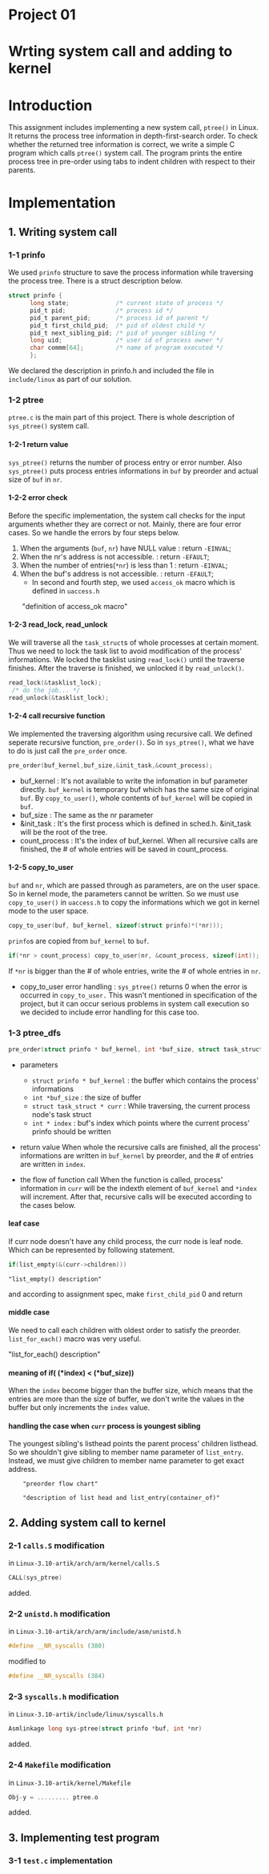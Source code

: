 
# Project 01

# Wrting system call and adding to kernel

# Introduction
 This assignment includes implementing a new system call, `ptree()` in Linux. It returns the process tree information in depth-first-search order. To check whether the returned tree information is correct, we write a simple C program which calls `ptree()` system call. The program prints the entire process tree in pre-order using tabs to indent children with respect to their parents.

# Implementation

## 1. Writing system call
### 1-1 prinfo
 We used `prinfo` structure to save the process information while traversing the process tree.
There is a struct description below.
    
```c    
struct prinfo {
      long state;             /* current state of process */
      pid_t pid;              /* process id */
      pid_t parent_pid;       /* process id of parent */
      pid_t first_child_pid;  /* pid of oldest child */
      pid_t next_sibling_pid; /* pid of younger sibling */
      long uid;               /* user id of process owner */
      char commm[64];         /* name of program executed */
      };
```
 We declared the description in prinfo.h and included the file in `include/linux` as part of our solution.
  
### 1-2 ptree
 `ptree.c` is the main part of this project. There is whole description of `sys_ptree()` system call.
    
#### 1-2-1 return value
 `sys_ptree()` returns the number of process entry or error number. Also `sys_ptree()` puts process 
entries informations in `buf` by preorder and actual size of `buf` in `nr`.
    
#### 1-2-2 error check
 Before the specific implementation, the system call checks for the input arguments whether 
they are correct or not. Mainly, there are four error cases. So we handle the errors by 
four steps below.
      
   1. When the arguments (`buf`, `nr`) have NULL value : return `-EINVAL`;
   2. When the nr's address is not accessible.     : return `-EFAULT`;
   3. When the number of entries(`*nr`) is less than 1    : return `-EINVAL`;
   4. When the buf's address is not accessible.    : return `-EFAULT`;
      - In second and fourth step, we used `access_ok` macro which is defined in `uaccess.h`
        
        "definition of access_ok macro"
 
#### 1-2-3 read_lock, read_unlock
 We will traverse all the `task_struct`s of whole processes at certain moment. Thus we need to
lock the task list to avoid modification of the process' informations. We locked the tasklist
using `read_lock()` until the traverse finishes. After the traverse is finished, we unlocked it
by `read_unlock()`.
      
```c
read_lock(&tasklist_lock);
 /* do the job... */
read_unlock(&tasklist_lock);
```
      
#### 1-2-4 call recursive function
 We implemented the traversing algorithm using recursive call. We defined seperate recursive
function, `pre_order()`. So in `sys_ptree()`, what we have to do is just call the `pre_order`
once.

```c
pre_order(buf_kernel,buf_size,&init_task,&count_process);
```   

- buf_kernel : It's not available to write the infomation in buf parameter directly. `buf_kernel` is temporary buf which has the same size of original `buf`. By `copy_to_user()`, whole contents of `buf_kernel` will be copied in `buf`.             
- buf_size : The same as the nr parameter        
- &init_task : It's the first process which is defined in sched.h. &init_task will be the root of the tree.                          
- count_process : It's the index of buf_kernel. When all recursive calls are finished, the # of whole entries will be saved in count_process.
      
#### 1-2-5 copy_to_user
 `buf` and `nr`, which are passed through as parameters, are on the user space. So in kernel mode,
the parameters cannot be written. So we must use `copy_to_user()` in `uaccess.h` to copy the informations
which we got in kernel mode to the user space.
      
```c
copy_to_user(buf, buf_kernel, sizeof(struct prinfo)*(*nr)));
```
`prinfo`s are copied from `buf_kernel` to `buf`.

```c
if(*nr > count_process) copy_to_user(nr, &count_process, sizeof(int));
```     
If `*nr` is bigger than the # of whole entries, write the # of whole entries in `nr`.
      
* copy_to_user error handling : `sys_ptree()` returns 0 when the error is occurred in `copy_to_user.`
                                This wasn't mentioned in specification of the project, but it can
                                occur serious problems in system call execution so we decided to 
                                include error handling for this case too.
      
### 1-3 ptree_dfs
  
```c
pre_order(struct prinfo * buf_kernel, int *buf_size, struct task_struct * curr, int * index)
```
    
* parameters
   - `struct prinfo * buf_kernel` : the buffer which contains the process' informations
   - `int *buf_size` : the size of buffer
   - `struct task_struct * curr` : While traversing, the current process node's task struct
   - `int * index` : buf's index which points where the current process' prinfo should be written
      
 * return value
 When whole the recursive calls are finished, all the process' informations are written in `buf_kernel`
by preorder, and the # of entries are written in `index`.
    
 * the flow of function call
 When the function is called, process' information in `curr` will be the indexth element of
`buf_kernel` and `*index` will increment. After that, recursive calls will be executed according to 
the cases below.
      
#### leaf case

If curr node doesn't have any child process, the curr node is leaf node.
Which can be represented by following statement.
  
```c
if(list_empty(&(curr->children)))
```
    
    "list_empty() description"
    
  and according to assignment spec, make `first_child_pid` 0 and return
          
#### middle case

We need to call each children with oldest order to satisfy the preorder.
`list_for_each()` macro was very useful.
          
   "list_for_each() description"
          
#### meaning of if( (*index) < (*buf_size))

When the `index` become bigger than the buffer size, which means that the entries are more
 than the size of buffer, we don't write the values in the buffer 
 but only increments the `index` value.
            
#### handling the case when `curr` process is youngest sibling

The youngest sibling's listhead points the parent process' children listhead.
  So we shouldn't give sibling to member name parameter of `list_entry`. Instead, we must give children
   to member name parameter to get exact address.
            
        "preorder flow chart"
        
        "description of list head and list_entry(container_of)"
        

      
## 2. Adding system call to kernel
  
### 2-1 `calls.S` modification
in `Linux-3.10-artik/arch/arm/kernel/calls.S`
    
```c 
CALL(sys_ptree) 
``` 
 added.
    
### 2-2 `unistd.h` modification
in `Linux-3.10-artik/arch/arm/include/asm/unistd.h`
    
```c
#define __NR_syscalls (380)
```
modified to
    
 ```c
 #define __NR_syscalls (384)
 ``` 
### 2-3 `syscalls.h` modification
in `Linux-3.10-artik/include/linux/syscalls.h`
    
```c 
Asmlinkage long sys-ptree(struct prinfo *buf, int *nr)
```
added.
    
### 2-4 `Makefile` modification
in `Linux-3.10-artik/kernel/Makefile`
    
```c
Obj-y = ......... ptree.o 
```
added.
    
## 3. Implementing test program

### 3-1 `test.c` implementation
